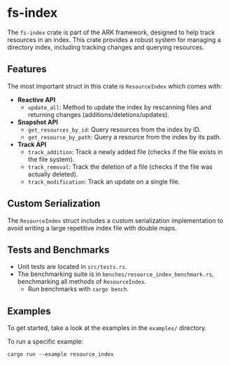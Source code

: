 # fs-index

The `fs-index` crate is part of the ARK framework, designed to help track resources in an index. This crate provides a robust system for managing a directory index, including tracking changes and querying resources.

## Features

The most important struct in this crate is `ResourceIndex` which comes with:

- **Reactive API**
  - `update_all`: Method to update the index by rescanning files and returning changes (additions/deletions/updates).
- **Snapshot API**
  - `get_resources_by_id`: Query resources from the index by ID.
  - `get_resource_by_path`: Query a resource from the index by its path.
- **Track API**
  - `track_addition`: Track a newly added file (checks if the file exists in the file system).
  - `track_removal`: Track the deletion of a file (checks if the file was actually deleted).
  - `track_modification`: Track an update on a single file.

## Custom Serialization

The `ResourceIndex` struct includes a custom serialization implementation to avoid writing a large repetitive index file with double maps.

## Tests and Benchmarks

- Unit tests are located in `src/tests.rs`.
- The benchmarking suite is in `benches/resource_index_benchmark.rs`, benchmarking all methods of `ResourceIndex`.
  - Run benchmarks with `cargo bench`.

## Examples

To get started, take a look at the examples in the `examples/` directory.

To run a specific example:

```shell
cargo run --example resource_index
```
